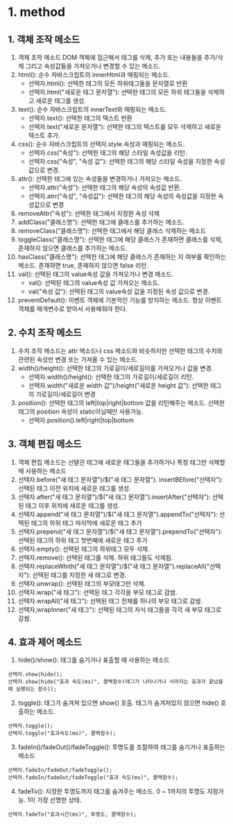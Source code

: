# 1. method
## 1. 객체 조작 메소드
1. 객체 조작 메소드 DOM 객체에 접근해서 태그를 삭제, 추가 또는 내용들을 추가/삭제 그리고 속성값들을 가져오거나 변경할 수 있는 메소드.
2. html(): 순수 자바스크립트의 innerHtml과 매핑되는 메소드.
    - 선택자.html(): 선택한 태그의 모든 하위태그들을 문자열로 반환
    - 선택자.html("새로운 태그 문자열"): 선택한 태그의 모든 하위 태그들을 삭제하고 새로운 태그를 생성.
3. text(): 순수 자바스크립트의 innerText와 매핑되는 메소드.
    - 선택자.text(): 선택한 태그의 텍스트 반환
    - 선택자.text("새로운 문자열"): 선택한 태그의 텍스트를 모두 삭제하고 새로운 텍스트 추가.
4. css(): 순수 자바스크립트의 선택자.style.속성과 매핑되는 메소드.
    - 선택자.css("속성"): 선택한 태그의 해당 스타일 속성값을 리턴.
    - 선택자.css("속성", "속성 값"): 선택한 태그의 해당 스타일 속성을 지정한 속성값으로 변경.
5. attr(): 선택한 태그에 있는 속성들을 변경하거나 가져오는 메소드.
    - 선택자.attr("속성"): 선택한 태그의 해당 속성의 속성값 반환.
    - 선택자.atrr("속성", "속성값"): 선택한 태그의 해당 속성의 속성값을 지정한 속성값으로 변경
6. removeAttr("속성"): 선택한 태그에서 지정한 속성 삭제
7. addClass("클래스명"): 선택한 태그에 클래스를 추가하는 메소드.
8. removeClass("클래스명"): 선택한 태그에서 해당 클래스 삭제하는 메소드
9. toggleClass("클래스명"): 선택한 태그에 해당 클래스가 존재하면 클래스를 삭제, 존재하지 않으면 클래스를 추가하는 메소드.
10. hasClass("클래스명"): 선택한 태그에 해당 클래스가 존재하는 지 여부를 확인하는 메소드. 존재하면 true, 존재하지 않으면 false 리턴.
11. val(): 선택된 태그의 value속성 값을 가져오거나 변경 메소드.
    - val(): 선택된 태그의 value속성 값 가져오는 메소드.
    - val("속성 값"): 선택된 태그의 value속성 값을 지정된 속성 값으로 변경.
12. preventDefault(): 이벤트 객체에 기본적인 기능를 방지하는 메소드. 항상 이벤트객체를 매개변수로 받아서 사용해줘야 한다.

## 2. 수치 조작 메소드
1. 수치 조작 메소드는 attr 메소드나 css 메소드와 비슷하지만 선택한 태그의 수치와 관련된 속성만 변경 또는 가져올 수 있는 메소드.
2. width()/height(): 선택한 태그의 가로길이/세로길이를 가져오거나 값을 변경.
    - 선택자.width()/height(): 선택한 태그의 가로길이/세로길이 리턴.
    - 선택자.width("새로운 width 값")/height("새로운 height 값"): 선택한 태그의 가로길이/세로길이 변경
3. position(): 선택한 태그의 left|top|right|bottom 값을 리턴해주는 메소드. 선택한 태그의 position 속성이 static아닐때만 사용가능.
    - 선택자.position().left|right|top|bottom

## 3. 객체 편집 메소드
1. 객체 편집 메소드는 선탣괸 태그에 새로운 태그들을 추가하거나 특정 태그만 삭제할 때 사용하는 메소드
2. 선택자.before("새 태그 문자열")/$("새 태그 문자열").
insertBEfore("선택자"): 선택된 태그 이전 위치에 새로운 태그를 생성.
3. 선택자.after("새 태그 문자열")/$("새 태그 문자열").insertAfter("선택자"): 선택된 태그 이후 위치에 새로운 태그를 생성.
4. 선택자.append("새 태그 문자열")/$("새 태그 문자열").appendTo("선택자"): 선택된 태그의 하위 태그 마지막에 새로운 태그 추가
5. 선택자.prepend("새 태그 문자열")/$("새 태그 문자열").prependTo("선택자"): 선택된 태그의 하위 태그 첫번째에 새로운 태그 추가
6. 선택자.empty(): 선택된 태그의 하위태그 모두 삭제.
7. 선택자.remove(): 선택된 태그를 삭제. 하위 태그들도 삭제됨.
8. 선택자.replaceWhith("새 태그 문자열")/$("새 태그 문자열").replaceAll("선택자"): 선택된 태그를 지정한 새 태그로 변경.
9. 선택자.unwrap(): 선택된 태그의 부모태그만 삭제.
10. 선택자.wrap("새 태그"): 선택된 태그 각각을 부모 태그로 감쌈.
11. 선택자.wrapAll("새 태그"): 선택된 태그 전체를 하나의 부모 태그로 감쌈.
12. 선택자,wrapInner("새 태그"): 선택된 태그의 자식 태그들을 각각 새 부모 태그로 감쌈.

## 4. 효과 제어 메소드
1. hide()/show(): 태그를 숨기거나 표출할 때 사용하는 메소드
```
선택자.show|hide();
선택자.show|hide("효과 속도(ms)", 콜백함수(태그가 나타나거나 사라지는 효과가 끝났을 때 실행되는 함수));
```
2. toggle(): 태그가 숨겨져 있으면 show() 호출. 태그가 숨겨져있지 않으면 hide() 호출하는 메소드.
```
선택자.toggle();
선택자.toggle("효과속도(ms)", 콜백함수);
```
3. fadeIn()/fadeOut()/fadeToggle(): 투명도를 조절하여 태그를 숨기거나 표출하는 메소드
```
선택자.fadeIn/fadeOut/fadeToggle();
선택자.fadeIn/fadeOut/fadeToggle("효과 속도(ms)", 콜백함수);
```
4. fadeTo(): 지정한 투명도까지 태그를 숨겨주는 메소드. 0 ~ 1까지의 투명도 지정가능. 1이 가장 선명한 상태.
```
선택자.fadeTo("효과시간(ms)", 투명도, 콜백함수);
```